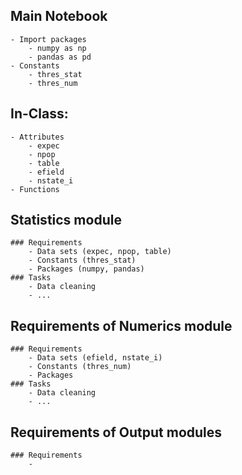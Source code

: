 ## Main Notebook
    - Import packages 
        - numpy as np
        - pandas as pd
    - Constants
        - thres_stat
        - thres_num

## In-Class:
    - Attributes
        - expec
        - npop
        - table
        - efield
        - nstate_i
    - Functions


## Statistics module
    ### Requirements
        - Data sets (expec, npop, table)
        - Constants (thres_stat)
        - Packages (numpy, pandas)
    ### Tasks
        - Data cleaning
        - ...

## Requirements of Numerics module
    ### Requirements
        - Data sets (efield, nstate_i)
        - Constants (thres_num)
        - Packages 
    ### Tasks
        - Data cleaning
        - ...

## Requirements of Output modules
    ### Requirements
        - 
